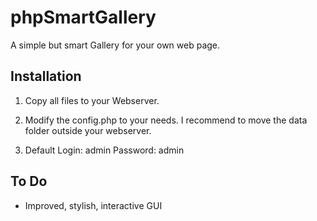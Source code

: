 phpSmartGallery
===============

A simple but smart Gallery for your own web page.


Installation
------------

1) Copy all files to your Webserver.

2) Modify the config.php to your needs.
   I recommend to move the data folder outside your webserver.

3) Default Login: admin
   Password: admin

To Do
-----

* Improved, stylish, interactive GUI
